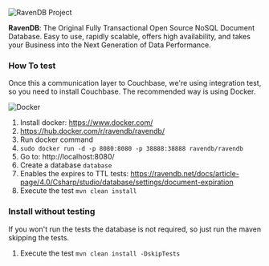 ![RavenDB Project](https://ravendb.net/Content/images/logo/ravendb_logo_small.jpg)



**RavenDB**: The Original Fully Transactional Open Source NoSQL Document Database. Easy to use, rapidly scalable, offers high availability, and takes your Business into the Next Generation of Data Performance.


### How To test

Once this a communication layer to Couchbase, we're using integration test, so you need to install Couchbase. The recommended way is using Docker.

![Docker](https://www.docker.com/sites/default/files/horizontal_large.png)


1. Install docker: https://www.docker.com/
1. https://hub.docker.com/r/ravendb/ravendb/
1. Run docker command
1. `sudo docker run -d -p 8080:8080 -p 38888:38888 ravendb/ravendb`
1. Go to: http://localhost:8080/
1. Create a database `database`
1. Enables the expires to TTL tests: https://ravendb.net/docs/article-page/4.0/Csharp/studio/database/settings/document-expiration
1. Execute the test `mvn clean install`


### Install without testing


If you won't run the tests the database is not required, so just run the maven skipping the tests.

1. Execute the test `mvn clean install -DskipTests`
